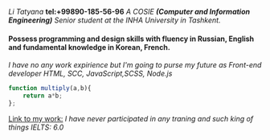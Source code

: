 *Li Tatyana*
__tel:+99890-185-56-96__
*A COSIE **(Computer and Information Engineering)** Senior student at the INHA University in Tashkent.* 
#### Possess programming and design skills with fluency in Russian, English and fundamental knowledge in Korean, French.
*I have no any work expirience but I'm going to purse my future as Front-end developer*
*HTML, SCC, JavaScript,SCSS, Node.js*
```javascript
function multiply(a,b){
    return a*b;
};
```
[Link to my work:](https://litatyana.github.io/vie-test/)
_I have never participated in any traning and such king of things_
*IELTS: 6.0*